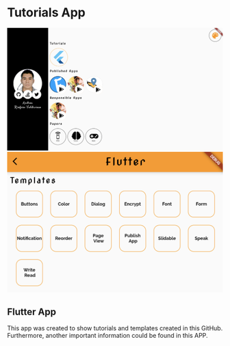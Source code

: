# Tutorials App

![Image1 of App](../example1.png)
![Image2 of App](../example2.png)
    
## Flutter App

This app was created to show tutorials and templates created in this GitHub. Furthermore, another important information could be found in this APP.